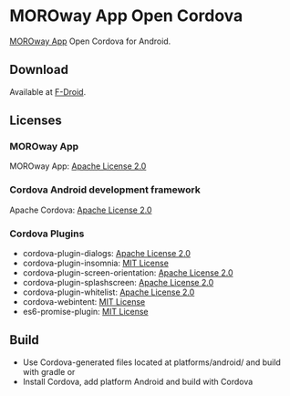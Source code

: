 #  MOROway App Open Cordova

[MOROway App](https://github.com/MOROway/moroway-app) Open Cordova for Android.

## Download

Available at [F-Droid](https://f-droid.org/de/packages/de.moroway.oc/).

## Licenses

### MOROway App

MOROway App: [Apache License 2.0](https://github.com/MOROway/moroway-app-oc/blob/master/LICENSE)

### Cordova Android development framework

Apache Cordova: [Apache License 2.0](https://github.com/apache/cordova-android/blob/master/LICENSE)

### Cordova Plugins

* cordova-plugin-dialogs: [Apache License 2.0](https://github.com/apache/cordova-plugin-dialogs/blob/master/LICENSE)
* cordova-plugin-insomnia: [MIT License](https://github.com/EddyVerbruggen/Insomnia-PhoneGap-Plugin/blob/master/README.md)
* cordova-plugin-screen-orientation: [Apache License 2.0](https://github.com/apache/cordova-plugin-screen-orientation/blob/master/LICENSE)
* cordova-plugin-splashscreen: [Apache License 2.0](https://github.com/apache/cordova-plugin-splashscreen/blob/master/LICENSE)
* cordova-plugin-whitelist: [Apache License 2.0](https://github.com/apache/cordova-plugin-whitelist/blob/master/LICENSE)
* cordova-webintent: [MIT License](https://github.com/cordova-misc/cordova-webintent/blob/master/README.md)
* es6-promise-plugin: [MIT License](https://github.com/vstirbu/PromisesPlugin/blob/master/LICENSE)

## Build

* Use Cordova-generated files located at platforms/android/ and build with gradle or
* Install Cordova, add platform Android and build with Cordova